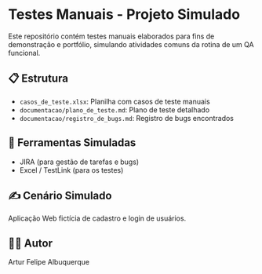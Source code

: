 # Testes Manuais - Projeto Simulado

Este repositório contém testes manuais elaborados para fins de demonstração e portfólio, simulando atividades comuns da rotina de um QA funcional.

## 📋 Estrutura
- `casos_de_teste.xlsx`: Planilha com casos de teste manuais
- `documentacao/plano_de_teste.md`: Plano de teste detalhado
- `documentacao/registro_de_bugs.md`: Registro de bugs encontrados

## 🔧 Ferramentas Simuladas
- JIRA (para gestão de tarefas e bugs)
- Excel / TestLink (para os testes)

## ✍️ Cenário Simulado
Aplicação Web fictícia de cadastro e login de usuários.

## 👨‍💻 Autor
Artur Felipe Albuquerque
